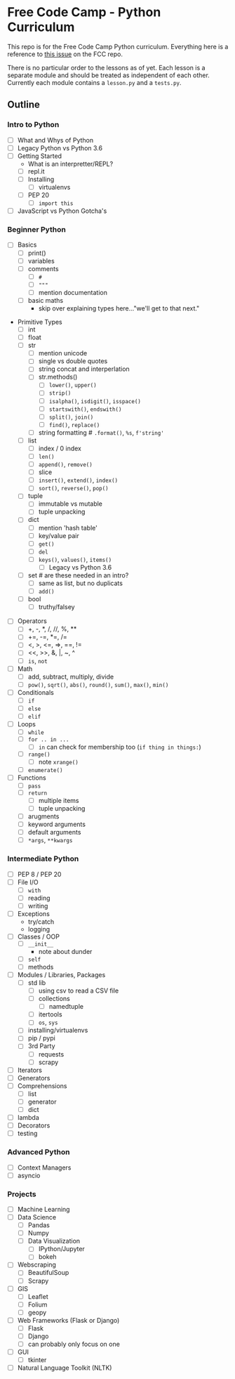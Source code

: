 # Free Code Camp - Python Curriculum
This repo is for the Free Code Camp Python curriculum. Everything here is a
reference to [this issue](https://github.com/freeCodeCamp/freeCodeCamp/issues/14588) on
the FCC repo.

There is no particular order to the lessons as of yet. Each lesson is a separate
module and should be treated as independent of each other. Currently each
module contains a `lesson.py` and a `tests.py`.

## Outline
### Intro to Python
- [ ] What and Whys of Python
- [ ] Legacy Python vs Python 3.6
- [ ] Getting Started
    - What is an interpretter/REPL?
    - [ ] repl.it
    - [ ] Installing
        - [ ] virtualenvs
    - [ ] PEP 20
        - [ ] `import this`
- [ ] JavaScript vs Python Gotcha's
### Beginner Python
- [ ] Basics
    - [ ] print()
    - [ ] variables
    - [ ] comments
        - [ ] `#`
        - [ ] `"""`
        - [ ] mention documentation
    - [ ] basic maths
        - skip over explaining types here..."we'll get to that next."
- Primitive Types
    - [ ] int
    - [ ] float
    - [ ] str
        - [ ] mention unicode
        - [ ] single vs double quotes
        - [ ] string concat and interperlation
        - [ ] str.methods()
            - [ ] `lower()`, `upper()`
            - [ ] `strip()`
            - [ ] `isalpha()`, `isdigit()`, `isspace()`
            - [ ] `startswith()`, `endswith()`
            - [ ] `split()`, `join()`
            - [ ] `find()`, `replace()`
        - [ ] string formatting  # `.format()`, `%s`, `f'string'`
    - [ ] list
        - [ ] index / 0 index
        - [ ] `len()`
        - [ ] `append()`, `remove()`
        - [ ] slice
        - [ ] `insert()`, `extend()`, `index()`
        - [ ] `sort()`, `reverse()`, `pop()`
    - [ ] tuple
        - [ ] immutable vs mutable
        - [ ] tuple unpacking
    - [ ] dict
        - [ ] mention 'hash table'
        - [ ] key/value pair
        - [ ] `get()`
        - [ ] `del`
        - [ ] `keys()`, `values()`, `items()`
            - [ ] Legacy vs Python 3.6
    - [ ] set  # are these needed in an intro?
        - [ ] same as list, but no duplicats
        - [ ] `add()`
    - [ ] bool
        - [ ] truthy/falsey
- [ ] Operators
    - [ ] +, -, *, /, //, %, **
    - [ ] +=, -=, *=, /=
    - [ ] <, >, <=, =>, ==, !=
    - [ ] <<, >>, &, |, ~, ^
    - [ ] `is`, `not`
- [ ] Math
    - [ ] add, subtract, multiply, divide
    - [ ] `pow()`, `sqrt()`, `abs()`, `round()`, `sum()`, `max()`, `min()`
- [ ] Conditionals
    - [ ] `if`
    - [ ] `else`
    - [ ] `elif`
- [ ] Loops
    - [ ] `while`
    - [ ] `for .. in ...`
        - [ ] `in` can check for membership too (`if thing in things:`)
    - [ ] `range()`
        - [ ] note `xrange()`
    - [ ] `enumerate()`
- [ ] Functions
    - [ ] `pass`
    - [ ] `return`
        - [ ] multiple items
        - [ ] tuple unpacking
    - [ ] arugments
    - [ ] keyword arguments
    - [ ] default arguments
    - [ ] `*args`, `**kwargs`

### Intermediate Python
- [ ] PEP 8 / PEP 20
- [ ] File I/O
    - [ ] `with`
    - [ ] reading
    - [ ] writing
- [ ] Exceptions
    - try/catch
    - logging
- [ ] Classes / OOP
    - [ ] `__init__`
        - note about dunder
    - [ ] `self`
    - [ ] methods
- [ ] Modules / Libraries, Packages
    - [ ] std lib
        - [ ] using csv to read a CSV file
        - [ ] collections
            - [ ] namedtuple
        - [ ] itertools
        - [ ] `os`, `sys`
    - [ ] installing/virtualenvs
    - [ ] pip / pypi
    - [ ] 3rd Party
        - [ ] requests
        - [ ] scrapy
- [ ] Iterators
- [ ] Generators
- [ ] Comprehensions
    - [ ] list
    - [ ] generator
    - [ ] dict
- [ ] lambda
- [ ] Decorators
- [ ] testing

### Advanced Python
- [ ] Context Managers
- [ ] asyncio

### Projects
- [ ] Machine Learning
- [ ] Data Science
    - [ ] Pandas
    - [ ] Numpy
    - [ ] Data Visualization
        - [ ] IPython/Jupyter
        - [ ] bokeh
- [ ] Webscraping
    - [ ] BeautifulSoup
    - [ ] Scrapy
- [ ] GIS
    - [ ] Leaflet
    - [ ] Folium
    - [ ] geopy
- [ ] Web Frameworks (Flask or Django)
    - [ ] Flask
    - [ ] Django
    - [ ] can probably only focus on one
- [ ] GUI
    - [ ] tkinter
- [ ] Natural Language Toolkit (NLTK)
